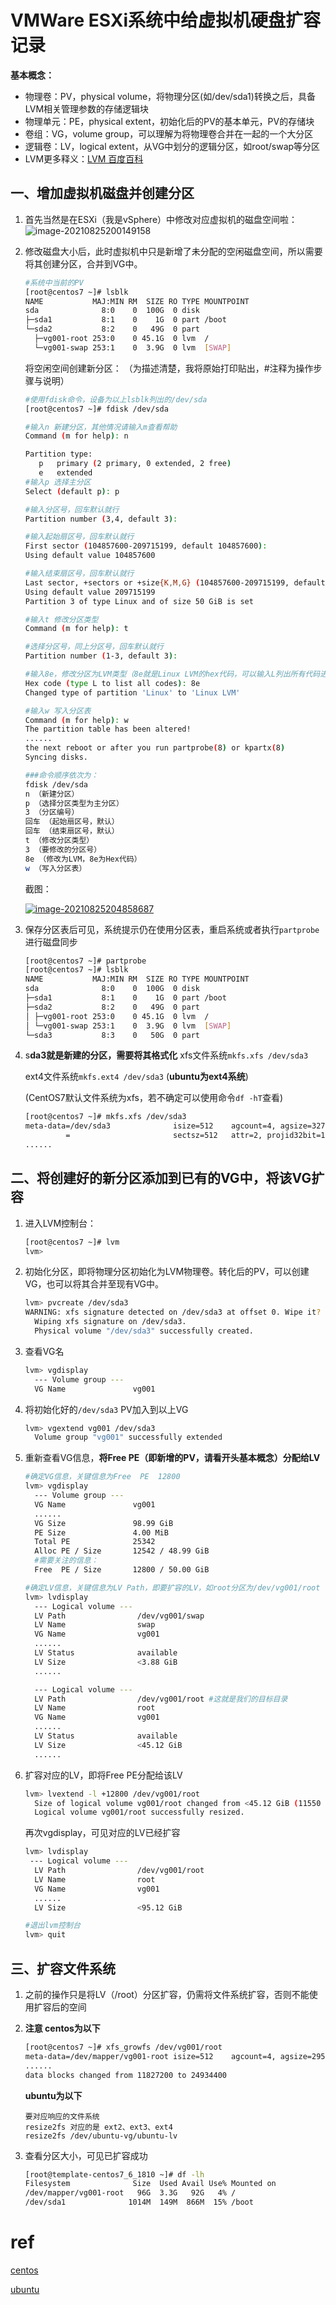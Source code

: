 # VMWare ESXi系统中给虚拟机硬盘扩容记录




**基本概念：**

- 物理卷：PV，physical volume，将物理分区(如/dev/sda1)转换之后，具备LVM相关管理参数的存储逻辑块
- 物理单元：PE，physical extent，初始化后的PV的基本单元，PV的存储块
- 卷组：VG，volume group，可以理解为将物理卷合并在一起的一个大分区
- 逻辑卷：LV，logical extent，从VG中划分的逻辑分区，如root/swap等分区
- LVM更多释义：[LVM 百度百科](https://baike.baidu.com/item/LVM/6571177)

## 一、增加虚拟机磁盘并创建分区

1. 首先当然是在ESXi（我是vSphere）中修改对应虚拟机的磁盘空间啦：
![image-20210825200149158](https://raw.githubusercontent.com/kengerlwl/kengerlwl.github.io/master/image/d81e205c81c7a10b039aeb2ce7b85667/20bf9e4b2c26f318a056aa009ea36d6f.png)



2. 修改磁盘大小后，此时虚拟机中只是新增了未分配的空闲磁盘空间，所以需要将其创建分区，合并到VG中。

   ```bash
   #系统中当前的PV
   [root@centos7 ~]# lsblk
   NAME           MAJ:MIN RM  SIZE RO TYPE MOUNTPOINT
   sda              8:0    0  100G  0 disk 
   ├─sda1           8:1    0    1G  0 part /boot
   └─sda2           8:2    0   49G  0 part 
     ├─vg001-root 253:0    0 45.1G  0 lvm  /
     └─vg001-swap 253:1    0  3.9G  0 lvm  [SWAP]
   ```

   将空闲空间创建新分区：
   （为描述清楚，我将原始打印贴出，#注释为操作步骤与说明）

   ```bash
   #使用fdisk命令，设备为以上lsblk列出的/dev/sda
   [root@centos7 ~]# fdisk /dev/sda
   
   #输入n 新建分区，其他情况请输入m查看帮助
   Command (m for help): n
   
   Partition type: 
      p   primary (2 primary, 0 extended, 2 free)
      e   extended
   #输入p 选择主分区
   Select (default p): p
   
   #输入分区号，回车默认就行
   Partition number (3,4, default 3): 
   
   #输入起始扇区号，回车默认就行
   First sector (104857600-209715199, default 104857600): 
   Using default value 104857600
   
   #输入结束扇区号，回车默认就行
   Last sector, +sectors or +size{K,M,G} (104857600-209715199, default 209715199): 
   Using default value 209715199
   Partition 3 of type Linux and of size 50 GiB is set
   
   #输入t 修改分区类型
   Command (m for help): t
   
   #选择分区号，同上分区号，回车默认就行
   Partition number (1-3, default 3): 
   
   #输入8e，修改分区为LVM类型（8e就是Linux LVM的hex代码，可以输入L列出所有代码进行了解）
   Hex code (type L to list all codes): 8e
   Changed type of partition 'Linux' to 'Linux LVM'
   
   #输入w 写入分区表
   Command (m for help): w
   The partition table has been altered!
   ......
   the next reboot or after you run partprobe(8) or kpartx(8)
   Syncing disks.
   
   ###命令顺序依次为：
   fdisk /dev/sda
   n （新建分区）
   p （选择分区类型为主分区）
   3 （分区编号）
   回车 （起始扇区号，默认）
   回车 （结束扇区号，默认）
   t （修改分区类型）
   3 （要修改的分区号）
   8e （修改为LVM，8e为Hex代码）
   w （写入分区表）
   ```

   截图：

   [![image-20210825204858687](https://raw.githubusercontent.com/kengerlwl/kengerlwl.github.io/master/image/d81e205c81c7a10b039aeb2ce7b85667/d81a49051e4362a9450638a54c0824ce.png)](https://raw.githubusercontent.com/kengerlwl/kengerlwl.github.io/master/image/d81e205c81c7a10b039aeb2ce7b85667/d81a49051e4362a9450638a54c0824ce.png)

   

3. 保存分区表后可见，系统提示仍在使用分区表，重启系统或者执行`partprobe`进行磁盘同步

   ```bash
   [root@centos7 ~]# partprobe
   [root@centos7 ~]# lsblk
   NAME           MAJ:MIN RM  SIZE RO TYPE MOUNTPOINT
   sda              8:0    0  100G  0 disk 
   ├─sda1           8:1    0    1G  0 part /boot
   ├─sda2           8:2    0   49G  0 part 
   │ ├─vg001-root 253:0    0 45.1G  0 lvm  /
   │ └─vg001-swap 253:1    0  3.9G  0 lvm  [SWAP]
   └─sda3           8:3    0   50G  0 part 
   ```

4. s**da3就是新建的分区，需要将其格式化**
   xfs文件系统`mkfs.xfs /dev/sda3`

   ext4文件系统`mkfs.ext4 /dev/sda3` (**ubuntu为ext4系统**)

   (CentOS7默认文件系统为xfs，若不确定可以使用命令`df -hT`查看)

   ```bash
   [root@centos7 ~]# mkfs.xfs /dev/sda3
   meta-data=/dev/sda3              isize=512    agcount=4, agsize=3276800 blks
            =                       sectsz=512   attr=2, projid32bit=1
   ......
   ```

## 二、将创建好的新分区添加到已有的VG中，将该VG扩容

1. 进入LVM控制台：

   ```bash
   [root@centos7 ~]# lvm
   lvm> 
   ```

2. 初始化分区，即将物理分区初始化为LVM物理卷。转化后的PV，可以创建VG，也可以将其合并至现有VG中。

   ```bash
   lvm> pvcreate /dev/sda3
   WARNING: xfs signature detected on /dev/sda3 at offset 0. Wipe it? [y/n]: y
     Wiping xfs signature on /dev/sda3.
     Physical volume "/dev/sda3" successfully created.
   ```

3. 查看VG名

   ```bash
   lvm> vgdisplay
     --- Volume group ---
     VG Name               vg001
   ```

4. 将初始化好的`/dev/sda3` PV加入到以上VG

   ```bash
   lvm> vgextend vg001 /dev/sda3
     Volume group "vg001" successfully extended
   ```

5. 重新查看VG信息，**将Free PE（即新增的PV，请看开头基本概念）分配给LV**

   ```bash
   #确定VG信息，关键信息为Free  PE  12800
   lvm> vgdisplay
     --- Volume group ---
     VG Name               vg001
     ......
     VG Size               98.99 GiB
     PE Size               4.00 MiB
     Total PE              25342
     Alloc PE / Size       12542 / 48.99 GiB 
     #需要关注的信息：
     Free  PE / Size       12800 / 50.00 GiB
   ```

   ```bash
   #确定LV信息，关键信息为LV Path，即要扩容的LV，如root分区为/dev/vg001/root
   lvm> lvdisplay
     --- Logical volume ---
     LV Path                /dev/vg001/swap
     LV Name                swap
     VG Name                vg001
     ......
     LV Status              available
     LV Size                <3.88 GiB
     ......
   
     --- Logical volume ---
     LV Path                /dev/vg001/root #这就是我们的目标目录
     LV Name                root
     VG Name                vg001
     ......
     LV Status              available
     LV Size                <45.12 GiB
     ......
   ```

6. 扩容对应的LV，即将Free PE分配给该LV

   ```bash
   lvm> lvextend -l +12800 /dev/vg001/root
     Size of logical volume vg001/root changed from <45.12 GiB (11550 extents) to <95.12 GiB (24350 extents).
     Logical volume vg001/root successfully resized.
   ```

   再次vgdisplay，可见对应的LV已经扩容

   ```bash
   lvm> lvdisplay
    --- Logical volume ---
     LV Path                /dev/vg001/root
     LV Name                root
     VG Name                vg001
     ......
     LV Size                <95.12 GiB
   
   #退出lvm控制台
   lvm> quit
   ```

## 三、扩容文件系统

1. 之前的操作只是将LV（/root）分区扩容，仍需将文件系统扩容，否则不能使用扩容后的空间

2. **注意 centos为以下**

   ```bash
   [root@centos7 ~]# xfs_growfs /dev/vg001/root
   meta-data=/dev/mapper/vg001-root isize=512    agcount=4, agsize=2956800 blks
   ......
   data blocks changed from 11827200 to 24934400
   
   ```
   **ubuntu为以下**

   ```undefined
   要对应响应的文件系统
   resize2fs 对应的是 ext2、ext3、ext4
   resize2fs /dev/ubuntu-vg/ubuntu-lv
   ```

3. 查看分区大小，可见已扩容成功

   ```bash
   [root@template-centos7_6_1810 ~]# df -lh
   Filesystem              Size  Used Avail Use% Mounted on
   /dev/mapper/vg001-root   96G  3.3G   92G   4% /
   /dev/sda1              1014M  149M  866M  15% /boot
   ```





# ref

[centos](https://http.ooo/18.html)

[ubuntu](https://www.jianshu.com/p/ec7a8d80af13)
